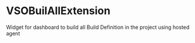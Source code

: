 # VSOBuilAllExtension
Widget for dashboard to build all Build Definition  in the project using hosted agent
